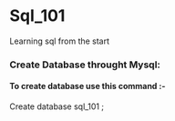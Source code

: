 # Sql_101
Learning sql from the start 
### Create Database throught Mysql:
#### To create database use this command :-
Create database sql_101 ; 

